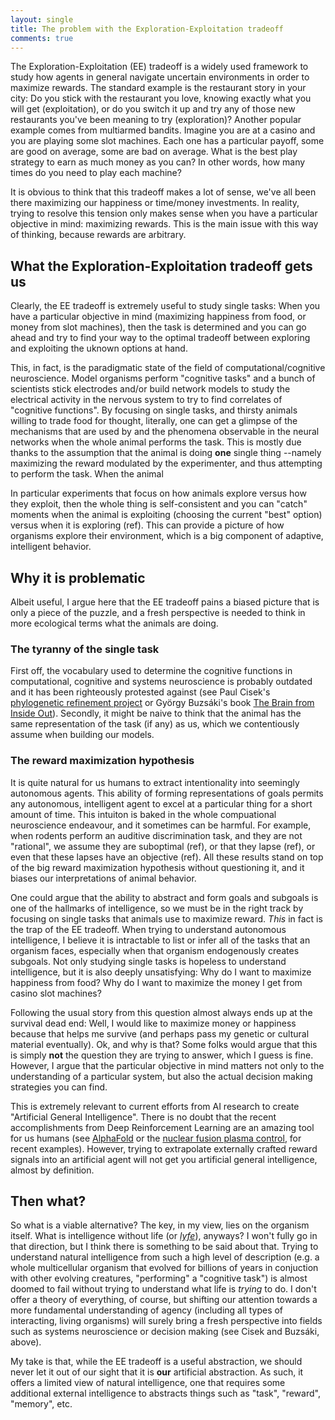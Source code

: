 ```yaml
---
layout: single
title: The problem with the Exploration-Exploitation tradeoff
comments: true
---
```


The Exploration-Exploitation (EE) tradeoff is a widely used framework to study how agents in general navigate uncertain environments in order to maximize rewards. The standard example is the restaurant story in your city: Do you stick with the restaurant you love, knowing exactly what you will get (exploitation), or do you switch it up and try any of those new restaurants you've been meaning to try (exploration)? Another popular example comes from multiarmed bandits. Imagine you are at a casino and you are playing some slot machines. Each one has a particular payoff, some are good on average, some are bad on average. What is the best play strategy to earn as much money as you can? In other words, how many times do you need to play each machine?

It is obvious to think that this tradeoff makes a lot of sense, we've all been there maximizing our happiness or time/money investments. In reality, trying to resolve this tension only makes sense when you have a particular objective in mind: maximizing rewards. This is the main issue with this way of thinking, because rewards are arbitrary.

## What the Exploration-Exploitation tradeoff gets us

Clearly, the EE tradeoff is extremely useful to study single tasks: When you have a particular objective in mind (maximizing happiness from food, or money from slot machines), then the task is determined and you can go ahead and try to find your way to the optimal tradeoff between exploring and exploiting the uknown options at hand.

This, in fact, is the paradigmatic state of the field of computational/cognitive neuroscience. Model organisms perform "cognitive tasks" and a bunch of scientists stick electrodes and/or build network models to study the electrical activity in the nervous system to try to find correlates of "cognitive functions". By focusing on single tasks, and thirsty animals willing to trade food for thought, literally, one can get a glimpse of the mechanisms that are used by and the phenomena observable in the neural networks when the whole animal performs the task. This is mostly due thanks to the assumption that the animal is doing **one** single thing --namely maximizing the reward modulated by the experimenter, and thus attempting to perform the task. When the animal

In particular experiments that focus on how animals explore versus how they exploit, then the whole thing is self-consistent and you can "catch" moments when the animal is exploiting (choosing the current "best" option) versus when it is exploring (ref). This can provide a picture of how organisms explore their environment, which is a big component of adaptive, intelligent behavior.


## Why it is problematic

Albeit useful, I argue here that the EE tradeoff pains a biased picture that is only a piece of the puzzle, and a fresh perspective is needed to think in more ecological terms what the animals are doing.

### The tyranny of the single task

First off, the vocabulary used to determine the cognitive functions in computational, cognitive and systems neuroscience is probably outdated and it has been righteously protested against (see Paul Cisek's [phylogenetic refinement project](https://link.springer.com/article/10.3758/s13414-019-01760-1) or György Buzsáki's book [The Brain from Inside Out](https://buzsakilab.com/wp/publications/books/)). Secondly, it might be naive to think that the animal has the same representation of the task (if any) as us, which we contentiously assume when building our models.

### The reward maximization hypothesis

It is quite natural for us humans to extract intentionality into seemingly autonomous agents. This ability of forming representations of goals permits any autonomous, intelligent agent to excel at a particular thing for a short amount of time. This intuiton is baked in the whole compuational neuroscience endeavour, and it sometimes can be harmful. For example, when rodents perform an auditive discrimination task, and they are not "rational", we assume they are suboptimal (ref), or that they lapse (ref), or even that these lapses have an objective (ref). All these results stand on top of the big reward maximization hypothesis without questioning it, and it biases our interpretations of animal behavior.

One could argue that the ability to abstract and form goals and subgoals is one of the hallmarks of intelligence, so we must be in the right track by focusing on single tasks that animals use to maximize reward. *This* in fact is the trap of the EE tradeoff. When trying to understand autonomous intelligence, I believe it is intractable to list or infer all of the tasks that an organism faces, especially when that organism endogenously creates subgoals. Not only studying single tasks is hopeless to understand intelligence, but it is also deeply unsatisfying: Why do I want to maximize happiness from food? Why do I want to maximize the money I get from casino slot machines?

Following the usual story from this question almost always ends up at the survival dead end: Well, I would like to maximize money or happiness because that helps me survive (and perhaps pass my genetic or cultural material eventually). Ok, and why is that? Some folks would argue that this is simply **not** the question they are trying to answer, which I guess is fine. However, I argue that the particular objective in mind matters not only to the understanding of a particular system, but also the actual decision making strategies you can find.

 This is extremely relevant to current efforts from AI research to create "Artificial General Intelligence". There is no doubt that the recent accomplishments from Deep Reinforcement Learning are an amazing tool for us humans (see [AlphaFold](https://www.nature.com/articles/s41586-021-03819-2) or the [nuclear fusion plasma control](https://www.deepmind.com/blog/accelerating-fusion-science-through-learned-plasma-control), for recent examples). However, trying to extrapolate externally crafted reward signals into an artificial agent will not get you artificial general intelligence, almost by definition.

## Then what?

So what is a viable alternative? The key, in my view, lies on the organism itself. What is intelligence without life (or [*lyfe*](https://www.mdpi.com/2075-1729/10/4/42)), anyways? I won't fully go in that direction, but I think there is something to be said about that. Trying to understand natural intelligence from such a high level of description (e.g. a whole multicellular organism that evolved for billions of years in conjuction with other evolving creatures, "performing" a "cognitive task") is almost doomed to fail without trying to understand what life is *trying* to do. I don't offer a theory of everything, of course, but shifting our attention towards a more fundamental understanding of agency (including all types of interacting, living organisms) will surely bring a fresh perspective into fields such as systems neuroscience or decision making (see Cisek and Buzsáki, above).

My take is that, while the EE tradeoff is a useful abstraction, we should never let it out of our sight that it is **our** artificial abstraction. As such, it offers a limited view of natural intelligence, one that requires some additional external intelligence to abstracts things such as "task", "reward", "memory", etc.
